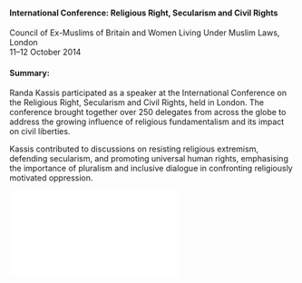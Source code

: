 <h4>International Conference: Religious Right, Secularism and Civil Rights</h4>

Council of Ex-Muslims of Britain and Women Living Under Muslim Laws, London<br>
11–12 October 2014
	
<h4>Summary:</h4>	

Randa Kassis participated as a speaker at the International Conference on the Religious Right, Secularism and Civil Rights, held in London. The conference brought together over 250 delegates from across the globe to address the growing influence of religious fundamentalism and its impact on civil liberties.

Kassis contributed to discussions on resisting religious extremism, defending secularism, and promoting universal human rights, emphasising the importance of pluralism and inclusive dialogue in confronting religiously motivated oppression.

![](127.pdf)
<p></p>
